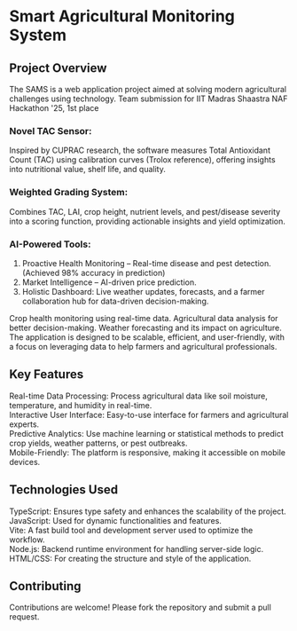
# Smart Agricultural Monitoring System
## Project Overview


The SAMS is a web application project aimed at solving modern agricultural challenges using technology.
Team submission for IIT Madras Shaastra NAF Hackathon '25, 1st place


### Novel TAC Sensor:  
Inspired by CUPRAC research, the software measures Total Antioxidant Count (TAC) using calibration curves (Trolox reference), offering insights into nutritional value, shelf life, and quality.  
### Weighted Grading System:  
Combines TAC, LAI, crop height, nutrient levels, and pest/disease severity into a scoring function, providing actionable insights and yield optimization.  
### AI-Powered Tools:
1. Proactive Health Monitoring – Real-time disease and pest detection. (Achieved 98\% accuracy in prediction)
2. Market Intelligence – AI-driven price prediction.
3. Holistic Dashboard: Live weather updates, forecasts, and a farmer collaboration hub for data-driven decision-making.

Crop health monitoring using real-time data.
Agricultural data analysis for better decision-making.
Weather forecasting and its impact on agriculture.
The application is designed to be scalable, efficient, and user-friendly, with a focus on leveraging data to help farmers and agricultural professionals.

## Key Features

Real-time Data Processing: Process agricultural data like soil moisture, temperature, and humidity in real-time.  
Interactive User Interface: Easy-to-use interface for farmers and agricultural experts.  
Predictive Analytics: Use machine learning or statistical methods to predict crop yields, weather patterns, or pest outbreaks.  
Mobile-Friendly: The platform is responsive, making it accessible on mobile devices.  

## Technologies Used

TypeScript: Ensures type safety and enhances the scalability of the project.  
JavaScript: Used for dynamic functionalities and features.  
Vite: A fast build tool and development server used to optimize the workflow.  
Node.js: Backend runtime environment for handling server-side logic.  
HTML/CSS: For creating the structure and style of the application.  

## Contributing
Contributions are welcome! Please fork the repository and submit a pull request.
